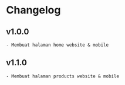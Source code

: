 # Changelog

## v1.0.0
    - Membuat halaman home website & mobile

## v1.1.0
    - Membuat halaman products website & mobile